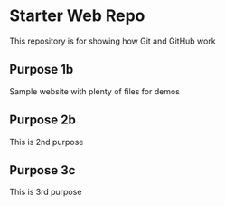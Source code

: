 # Starter Web Repo

This repository is for showing how Git and GitHub work

## Purpose 1b

Sample website with plenty of files for demos

## Purpose 2b

This is 2nd purpose

## Purpose 3c

This is 3rd purpose
